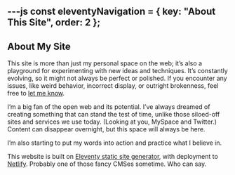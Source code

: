 ---js
const eleventyNavigation = {
	key: "About This Site",
	order: 2
};
---
## About My Site

This site is more than just my personal space on the web; it’s also a playground for experimenting with new ideas and techniques. It’s constantly evolving, so it might not always be perfect or polished. If you encounter any issues, like weird behavior, incorrect display, or outright brokenness, feel free to [let me know]().

I’m a big fan of the open web and its potential. I’ve always dreamed of creating something that can stand the test of time, unlike those siloed-off sites and services we use today. (Looking at you, MySpace and Twitter.) Content can disappear overnight, but this space will always be here.

I’m also starting to put my words into action and practice what I believe in. 

This website is built on [Eleventy static site generator](https://www.11ty.dev), with deployment to [Netlify](https://www.netlify.com). Probably one of those fancy CMSes sometime. Who can say.